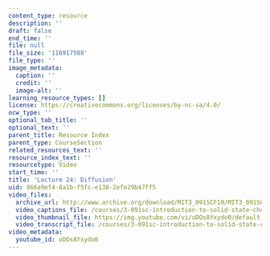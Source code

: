 ```yaml
---
content_type: resource
description: ''
draft: false
end_time: ''
file: null
file_size: '116917588'
file_type: ''
image_metadata:
  caption: ''
  credit: ''
  image-alt: ''
learning_resource_types: []
license: https://creativecommons.org/licenses/by-nc-sa/4.0/
ocw_type: ''
optional_tab_title: ''
optional_text: ''
parent_title: Resource Index
parent_type: CourseSection
related_resources_text: ''
resource_index_text: ''
resourcetype: Video
start_time: ''
title: 'Lecture 24: Diffusion'
uid: 966a9ef4-8a1b-f5fc-e138-2efe29b47ff5
video_files:
  archive_url: http://www.archive.org/download/MIT3_091SCF10/MIT3_091SCF10lec24_300k.mp4
  video_captions_file: /courses/3-091sc-introduction-to-solid-state-chemistry-fall-2010/b1589e41c3785e989bcbc1d4e1c6d463_oDOs8Yxydo0.vtt
  video_thumbnail_file: https://img.youtube.com/vi/oDOs8Yxydo0/default.jpg
  video_transcript_file: /courses/3-091sc-introduction-to-solid-state-chemistry-fall-2010/5b8b7e2135b3d986fda2d3fb36d85722_oDOs8Yxydo0.pdf
video_metadata:
  youtube_id: oDOs8Yxydo0
---
```

